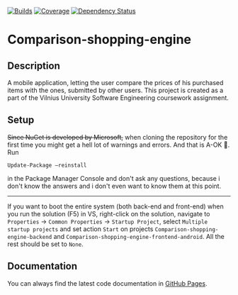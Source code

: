 ﻿[![Builds](https://ci.appveyor.com/api/projects/status/github/gedgaudasnikita/Comparison-shopping-engine?branch=master&svg=true)](https://ci.appveyor.com/project/gedgaudasnikita/comparison-shopping-engine) [![Coverage](https://codecov.io/gh/gedgaudasnikita/Comparison-shopping-engine/branch/master/graph/badge.svg)](https://codecov.io/gh/gedgaudasnikita/Comparison-shopping-engine) [![Dependency Status](https://www.versioneye.com/user/projects/5a2a7fac0fb24f11d929dd15/badge.svg?style=flat-square)](https://www.versioneye.com/user/projects/5a2a7fac0fb24f11d929dd15)
# Comparison-shopping-engine
## Description
A mobile application, letting the user compare the prices of his purchased items with the ones, submitted by other users.
This project is created as a part of the Vilnius University Software Engineering coursework assignment.

## Setup
~~Since NuGet is developed by Microsoft,~~ when cloning the repository for the first time you might get a hell lot of warnings and errors. And that is A-OK 🙂. Run

```
Update-Package –reinstall
```

in the Package Manager Console and don't ask any questions, because i don't know the answers and i don't even want to know them at this point.

---

If you want to boot the entire system (both back-end and front-end) when you run the solution (F5) in VS, right-click on the solution, navigate to `Properties` -> `Common Properties` -> `Startup Project`, select `Multiple startup projects` and set action `Start` on projects `Comparison-shopping-engine-backend` and `Comparison-shopping-engine-frontend-android`. All the rest should be set to `None`.

## Documentation
You can always find the latest code documentation in [GitHub Pages](https://gedgaudasnikita.github.io/Comparison-shopping-engine/).
